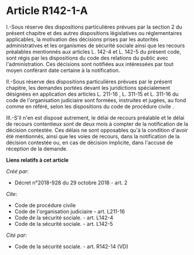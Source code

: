 # Article R142-1-A

I.-Sous réserve des dispositions particulières prévues par la section 2 du présent chapitre et des autres dispositions
législatives ou réglementaires applicables, la motivation des décisions prises par les autorités administratives et les
organismes de sécurité sociale ainsi que les recours préalables mentionnés aux articles L. 142-4 et L. 142-5 du présent code,
sont régis par les dispositions du code des relations du public avec l'administration. Ces décisions sont notifiées aux
intéressées par tout moyen conférant date certaine à la notification. 

II.-Sous réserve des dispositions particulières prévues par le présent chapitre, les demandes portées devant les juridictions
spécialement désignées en application des articles  L. 211-16 , L. 311-15 et L. 311-16 du code de l'organisation judiciaire
sont formées, instruites et jugées, au fond comme en référé, selon les dispositions du  code de procédure civile . 

III.-S'il n'en est disposé autrement, le délai de recours préalable et le délai de recours contentieux sont de deux mois à
compter de la notification de la décision contestée. Ces délais ne sont opposables qu'à la condition d'avoir été mentionnés,
ainsi que les voies de recours, dans la notification de la décision contestée ou, en cas de décision implicite, dans l'accusé
de réception de la demande.

**Liens relatifs à cet article**

_Créé par_:

  - Décret n°2018-928 du 29 octobre 2018 - art. 2

_Cite_:

  - Code de procédure civile
  - Code de l'organisation judiciaire - art. L211-16
  - Code de la sécurité sociale. - art. L142-4
  - Code de la sécurité sociale. - art. L142-5

_Cité par_:

  - Code de la sécurité sociale. - art. R142-14 (VD)
